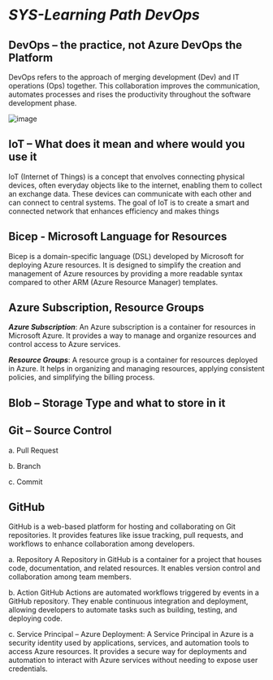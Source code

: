 # ***SYS-Learning Path DevOps***


## DevOps – the practice, not Azure DevOps the Platform

   DevOps refers to the approach of merging development (Dev) and IT operations (Ops) together. This collaboration improves the communication, automates processes and rises the productivity throughout the software development phase.

![image](https://github.com/AlexLPlanB/DevOps/assets/159454517/beab6d23-7cd3-411e-86a5-13bd9f1f2820)

## IoT – What does it mean and where would you use it

IoT (Internet of Things) is a concept that envolves connecting physical devices, often everyday objects like to the internet, enabling them to collect an exchange data. These devices can communicate with each other and can connect to central systems. The goal of IoT is to create a smart and connected network that enhances efficiency and makes things 

## Bicep - Microsoft Language for Resources
Bicep is a domain-specific language (DSL) developed by Microsoft for deploying Azure resources. It is designed to simplify the creation and management of Azure resources by providing a more readable syntax compared to other ARM (Azure Resource Manager) templates.

## Azure Subscription, Resource Groups 

***Azure Subscription***:
An Azure subscription is a container for resources in Microsoft Azure. It provides a way to manage and organize resources and control access to Azure services.

***Resource Groups***:
A resource group is a container for resources deployed in Azure. It helps in organizing and managing resources, applying consistent policies, and simplifying the billing process.

## Blob – Storage Type and what to store in it 

## Git – Source Control  

a. Pull Request 

b. Branch 

c. Commit 

## GitHub 
GitHub is a web-based platform for hosting and collaborating on Git repositories. It provides features like issue tracking, pull requests, and workflows to enhance collaboration among developers.

a. Repository 
   A Repository in GitHub is a container for a project that houses code, documentation, and related resources. It enables version control and collaboration among team members.

b. Action 
   GitHub Actions are automated workflows triggered by events in a GitHub repository. They enable continuous integration and deployment, allowing developers to automate tasks such as building, testing, and deploying code.

c. Service Principal – Azure Deployment:
   A Service Principal in Azure is a security identity used by applications, services, and automation tools to access Azure resources. It provides a secure way for deployments and automation to interact with Azure services without needing to expose user credentials.

